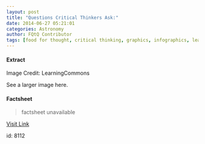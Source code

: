 ```yaml
---
layout: post
title: "Questions Critical Thinkers Ask:"
date: 2014-06-27 05:21:01
categories: Astronomy
author: FQtQ Contributor
tags: [food for thought, critical thinking, graphics, infographics, learning commons, philosophy of science, reason, scientific method]
---
```



#### Extract
>
Image Credit: LearningCommons

See a larger image here.
&nbsp;

#### Factsheet
>factsheet unavailable

[Visit Link](http://www.fromquarkstoquasars.com/questions-critical-thinkers-ask/)

id:    8112
